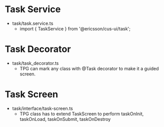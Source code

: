 [//]: # (category: Task)
[//]: # (icon: fa-list-alt)

# Task Service
*   task/task.service.ts
    * import { TaskService } from '@ericsson/cus-ui/task';
# Task Decorator
*   task/task_decorator.ts
    * TPG can mark any class with @Task decorator to make it a guided screen.
#  Task Screen
*   task/interface/task-screen.ts
    * TPG class has to extend TaskScreen to perform taskOnInit, taskOnLoad, taskOnSubmit, taskOnDestroy